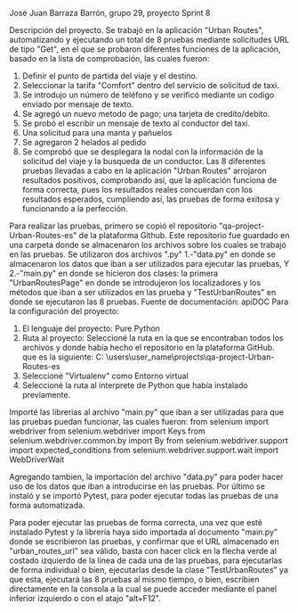 José Juan Barraza Barrón, grupo 29, proyecto Sprint 8

Descripción del proyecto.
Se trabajó en la aplicación "Urban Routes", automatizando y ejecutando un total de 8 pruebas mediante solicitudes URL de tipo "Get", en el que se probaron
diferentes funciones de la aplicación, basado en la lista de comprobación, las cuales fueron:
1. Definir el punto de partida del viaje y el destino.
2. Seleccionar la tarifa "Comfort" dentro del servicio de solicitud de taxi.
3. Se introdujo un número de teléfono y se verificó mediante un codigo enviado por mensaje de texto.
4. Se agregó un nuevo metodo de pago; una tarjeta de credito/debito.
5. Se probó el escribir un mensaje de texto al conductor del taxi.
6. Una solicitud para una manta y pañuelos
7. Se agregaron 2 helados al pedido
8. Se comprobó que se desplegara la nodal con la información de la solicitud del viaje y la busqueda de un conductor.
Las 8 diferentes pruebas llevadas a cabo en la aplicación "Urban Routes" arrojaron resultados positivos, comprobando así, que la aplicación funciona de forma correcta,
pues los resultados reales concuerdan con los resultados esperados, cumpliendo así, las pruebas de forma exitosa y funcionando a la perfección.

Para realizar las pruebas, primero se copió el repositorio "qa-project-Urban-Routes-es" de la plataforma Github. Este repositorio fue guardado en una carpeta donde se almacenaron
los archivos sobre los cuales se trabajó en las pruebas. Se utilizaron dos archivos ".py" 1.-"data.py" en donde se almacenaron los datos que iban a ser utilizados para ejecutar las pruebas,
Y 2.-"main.py" en donde se hicieron dos clases: la primera "UrbanRoutesPage" en donde se introdujeron los localizadores y los métodos que iban a ser utilizados en las prueba y "TestUrbanRoutes"
en donde se ejecutaron las 8 pruebas.
Fuente de documentación: apiDOC
Para la configuración del proyecto: 
1. El lenguaje del proyecto: Pure Python
2. Ruta al proyecto: Seleccioné la ruta en la que se encontraban todos los archivos y donde había hecho el repositorio en la plataforma GitHub.
que es la siguiente: C: \users\user_name\projects\qa-project-Urban-Routes-es
3. Seleccioné "Virtualenv" como Entorno virtual
4. Seleccioné la ruta al interprete de Python que había instalado previamente.

Importé las librerias al archivo "main.py" que iban a ser utilizadas para que las pruebas puedan funcionar, las cuales fueron: 
from selenium import webdriver
from selenium.webdriver import Keys
from selenium.webdriver.common.by import By
from selenium.webdriver.support import expected_conditions
from selenium.webdriver.support.wait import WebDriverWait

Agregando tambien, la importación del archivo "data.py" para poder hacer uso de los datos que iban a introducirse en las pruebas.
Por último se instaló y se importó Pytest, para poder ejecutar todas las pruebas de una forma automatizada.

Para poder ejecutar las pruebas de forma correcta, una vez que esté instalado Pytest y la librería haya sido importada al documento "main.py" donde se escribieron
las pruebas, y confirmar que el URL almacenado en "urban_routes_url" sea válido, basta con hacer click en la flecha verde al costado izquierdo de la linea de cada una de las pruebas, para ejecutarlas de forma individual o bien, ejecutarlas desde la clase "TestUrbanRoutes"
ya que esta, ejecutará las 8 pruebas al mismo tiempo, o bien, escribien directamente en la consola a la cual se puede acceder mediante el panel inferior izquierdo o con el atajo "alt+F12".
